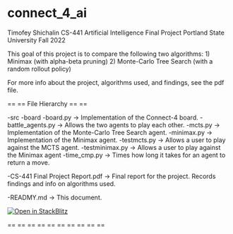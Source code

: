 # connect_4_ai

Timofey Shichalin
CS-441 Artificial Intelligence Final Project
Portland State University Fall 2022


This goal of this project is to compare the following two algorithms: 
    1) Minimax (with alpha-beta pruning)
    2) Monte-Carlo Tree Search (with a random rollout policy)

For more info about the project, algorithms used, and findings, see the pdf file.

== == File Hierarchy == ==

-src
    -board
        -board.py -> Implementation of the Connect-4 board.
    -battle_agents.py -> Allows the two agents to play each other.
    -mcts.py -> Implementation of the Monte-Carlo Tree Search agent.
    -minimax.py -> Implementation of the Minimax agent.
    -testmcts.py -> Allows a user to play against the MCTS agent.
    -testminimax.py -> Allows a user to play against the Minimax agent
    -time_cmp.py -> Times how long it takes for an agent to return a move.

-CS-441 Final Project Report.pdf -> Final report for the project. Records findings and info on algorithms used.

-READMY.md -> This document.

[![Open in StackBlitz](https://developer.stackblitz.com/img/open_in_stackblitz.svg)](https://stackblitz.com/github/timshicha/connect_4_ai)

== == == == == == == == == ==
